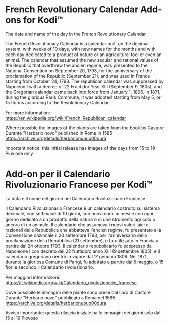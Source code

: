 # French Revolutionary Calendar Add-ons for Kodi™
The date and name of the day in the French Revolutionary Calendar

The French Revolutionary Calendar is a calendar built on the decimal system, with weeks of 10 days, with new names for the months and with each day dedicated to a product of nature or an agricultural tool or even an animal.
The calendar that assumed the new secular and rational values ​​of the Republic that overthrew the ancien regime, was presented to the National Convention on September 20, 1793, for the anniversary of the proclamation of the Republic (September 21), and was used in France starting from October 24, 1793.
The republican calendar was suppressed by Napoleon I with a decree of 22 Fructidor Year XIII (September 9, 1805), and the Gregorian calendar came back into force from January 1, 1806. In 1871, during the glorious Paris Commune, it was adopted starting from May 5, or 15 florins according to the Revolutionary Calendar.

For more information:
https://en.wikipedia.org/wiki/French_Republican_calendar

Where possible the images of the plants are taken from the book by Castore Durante "Herbario novo" published in Rome in 1585
https://archive.org/details/herbarionuouo00dura

Important notice:
this initial release has images of the days from 15 to 19 Pluviose only

# Add-on per il Calendario Rivoluzionario Francese per Kodi™
La data e il nome del giorno nel Calendario Rivoluzionario Francese

Il Calendario Rivoluzionario Francese è un calendario costruito sul sistema decimale, con settimane di 10 giorni, con nuovi nomi ai mesi e con ogni giorno dedicato a un prodotto della natura o di uno strumento agricolo o ancora di un animale.
Il calendario che assumeva i nuovi valori laici e razionali delle Repubblica che abbatteva l'ancien regime, fu presentato alla Convenzione nazionale il 20 settembre 1793, per l'anniversario della proclamazione della Repubblica (21 settembre), e fu utilizzato in Francia a partire dal 24 ottobre 1793.
Il calendario repubblicano fu soppresso da Napoleone I con decreto del 22 fruttidoro anno XIII (9 settembre 1805), e il calendario gregoriano rientrò in vigore dal 1º gennaio 1806. Nel 1871, durante la gloriosa Comune di Parigi, fu adottato a partire dal 5 maggio, o 15 fiorile secondo il Calendario rivoluzionario.

Per maggiori informazioni:
https://it.wikipedia.org/wiki/Calendario_rivoluzionario_francese

Dove possibile le immagini delle piante sono prese dal libro di Castore Durante "Herbario novo" pubblicato a Roma nel 1585 
https://archive.org/details/herbarionuouo00dura

Avviso importante:
questa rilascio iniziale ha le immagini dei giorni solo dal 15 al 19 Piovoso
